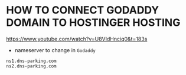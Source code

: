 # HOW TO CONNECT GODADDY DOMAIN TO HOSTINGER HOSTING

https://www.youtube.com/watch?v=U8VIdHnciq0&t=183s

- nameserver to change in `Godaddy`

```
ns1.dns-parking.com
ns2.dns-parking.com
```
